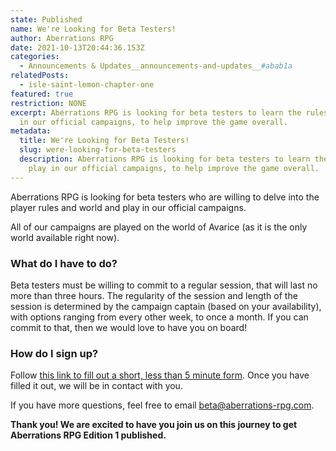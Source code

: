 ```yaml
---
state: Published
name: We're Looking for Beta Testers!
author: Aberrations RPG
date: 2021-10-13T20:44:36.153Z
categories:
  - Announcements & Updates__announcements-and-updates__#abab1a
relatedPosts:
  - isle-saint-lemon-chapter-one
featured: true
restriction: NONE
excerpt: Aberrations RPG is looking for beta testers to learn the rules and play
  in our official campaigns, to help improve the game overall.
metadata:
  title: We're Looking for Beta Testers!
  slug: were-looking-for-beta-testers
  description: Aberrations RPG is looking for beta testers to learn the rules and
    play in our official campaigns, to help improve the game overall.
---
```

Aberrations RPG is looking for beta testers who are willing to delve into the player rules and world and play in our official campaigns.

All of our campaigns are played on the world of Avarice (as it is the only world available right now).

### What do I have to do?

Beta testers must be willing to commit to a regular session, that will last no more than three hours. The regularity of the session and length of the session is determined by the campaign captain (based on your availability), with options ranging from every other week, to once a month. If you can commit to that, then we would love to have you on board!

### How do I sign up?

Follow [this link to fill out a short, less than 5 minute form](https://forms.office.com/r/q7T35gVx0r). Once you have filled it out, we will be in contact with you.

If you have more questions, feel free to email beta@aberrations-rpg.com.

**Thank you! We are excited to have you join us on this journey to get Aberrations RPG Edition 1 published.**